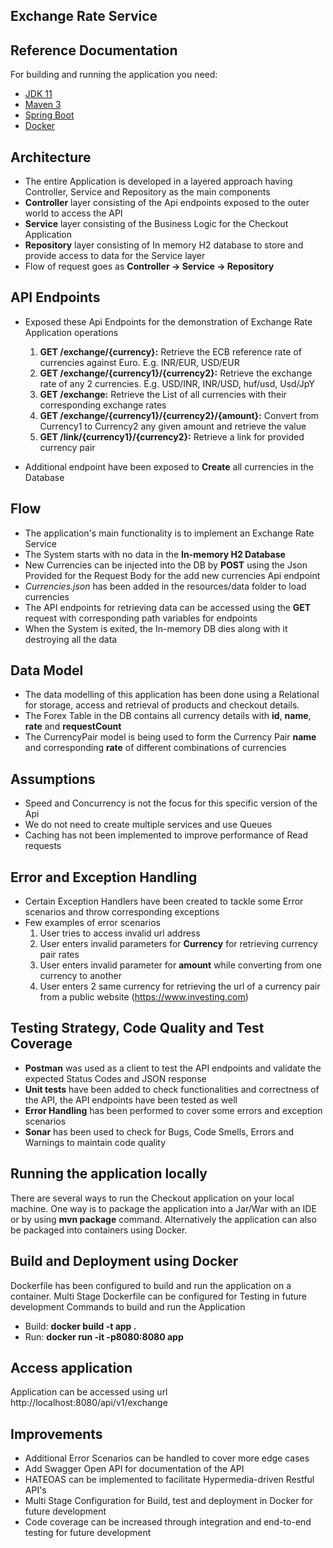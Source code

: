 ## Exchange Rate Service

## Reference Documentation
For building and running the application you need:
- [JDK 11](https://www.oracle.com/java/technologies/downloads/#java11)
- [Maven 3](https://maven.apache.org)
- [Spring Boot](https://start.spring.io)
- [Docker](https://www.docker.com/products/docker-desktop)

## Architecture
- The entire Application is developed in a layered approach having Controller, Service and Repository as the main components
- **Controller** layer consisting of the Api endpoints exposed to the outer world to access the API
- **Service** layer consisting of the Business Logic for the Checkout Application
- **Repository** layer consisting of In memory H2 database to store and provide access to data for the Service layer
- Flow of request goes as **Controller -> Service -> Repository**

## API Endpoints
- Exposed these Api Endpoints for the demonstration of Exchange Rate Application operations
    1. **GET /exchange/{currency}:** Retrieve the ECB reference rate of currencies against Euro. E.g. INR/EUR, USD/EUR
    2. **GET /exchange/{currency1}/{currency2}:** Retrieve the exchange rate of any 2 currencies. E.g. USD/INR, INR/USD, huf/usd, Usd/JpY
    3. **GET /exchange:** Retrieve the List of all currencies with their corresponding exchange rates
    4. **GET /exchange/{currency1}/{currency2}/{amount}:** Convert from Currency1 to Currency2 any given amount and retrieve the value
    5. **GET /link/{currency1}/{currency2}:** Retrieve a link for provided currency pair 
  
- Additional endpoint have been exposed to **Create** all currencies in the Database

## Flow
- The application's main functionality is to implement an Exchange Rate Service
- The System starts with no data in the **In-memory H2 Database**
- New Currencies can be injected into the DB by **POST** using the Json Provided for the Request Body for the add new currencies Api endpoint
- _Currencies.json_ has been added in the resources/data folder to load currencies
- The API endpoints for retrieving data can be accessed using the **GET** request with corresponding path variables for endpoints
- When the System is exited, the In-memory DB dies along with it destroying all the data

## Data Model
- The data modelling of this application has been done using a Relational for storage, access and retrieval of products and checkout details.
- The Forex Table in the DB contains all currency details with **id**, **name**, **rate** and **requestCount**
- The CurrencyPair model is being used to form the Currency Pair **name** and corresponding **rate** of different combinations of currencies

## Assumptions
- Speed and Concurrency is not the focus for this specific version of the Api
- We do not need to create multiple services and use Queues
- Caching has not been implemented to improve performance of Read requests

## Error and Exception Handling
- Certain Exception Handlers have been created to tackle some Error scenarios and throw corresponding exceptions
- Few examples of error scenarios
    1. User tries to access invalid url address
    3. User enters invalid parameters for **Currency** for retrieving currency pair rates
    4. User enters invalid parameter for **amount** while converting from one currency to another
    5. User enters 2 same currency for retrieving the url of a currency pair from a public website (https://www.investing.com)

## Testing Strategy, Code Quality and Test Coverage
- **Postman** was used as a client to test the API endpoints and validate the expected Status Codes and JSON response
- **Unit tests** have been added to check functionalities and correctness of the API, the API endpoints have been tested as well
- **Error Handling** has been performed to cover some errors and exception scenarios
- **Sonar** has been used to check for Bugs, Code Smells, Errors and Warnings to maintain code quality

## Running the application locally
There are several ways to run the Checkout application on your local machine.
One way is to package the application into a Jar/War with an IDE or by using **mvn package** command.
Alternatively the application can also be packaged into containers using Docker.

## Build and Deployment using Docker
Dockerfile has been configured to build and run the application on a container.
Multi Stage Dockerfile can be configured for Testing in future development
Commands to build and run the Application
- Build: **docker build -t app .**
- Run:  **docker run -it -p8080:8080 app**

## Access application
Application can be accessed using url http://localhost:8080/api/v1/exchange

## Improvements
- Additional Error Scenarios can be handled to cover more edge cases
- Add Swagger Open API for documentation of the API
- HATEOAS can be implemented to facilitate Hypermedia-driven Restful API's
- Multi Stage Configuration for Build, test and deployment in Docker for future development
- Code coverage can be increased through integration and end-to-end testing for future development